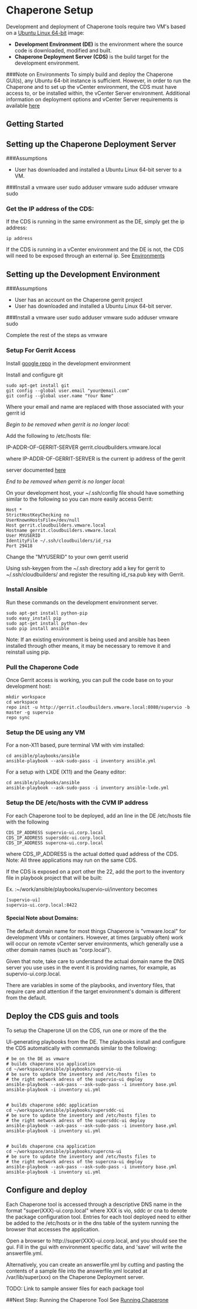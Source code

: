 Chaperone Setup
===============
Development and deployment of Chaperone tools require two VM's based on a
[Ubuntu Linux 64-bit](http://www.ubuntu.com/download/server) image:


- **Development Environment (DE)** is the environment where the source code is downloaded, modified and built.
- **Chaperone Deployment Server (CDS)** is the build target for the development environment.

###Note on Environments
To simply build and deploy the Chaperone GUI(s), any Ubuntu 64-bit
instance is sufficient. However, in order to run the Chaperone and to set
up the vCenter environment, the CDS must have access to, or be installed
within, the vCenter Server environment. Additional information on
deployment options and vCenter Server requirements is available [here](env.md)


Getting Started
---------------

## Setting up the Chaperone Deployment Server

###Assumptions
- User has downloaded and installed a Ubuntu Linux 64-bit server to a VM.

###Install a vmware user
    sudo adduser vmware
    sudo adduser vmware sudo

### Get the IP address of the CDS:

If the CDS is running in the same environment as the DE, simply get the
ip address:


    ip address

If the CDS is running in a vCenter environment and the DE is not, the
CDS will need to be exposed through an external ip. See [Environments](env.md)


## Setting up the Development Environment

###Assumptions
- User has an account on the Chaperone gerrit project
- User has downloaded and installed a Ubuntu Linux 64-bit server.

###Install a vmware user
    sudo adduser vmware
    sudo adduser vmware sudo

Complete the rest of the steps as vmware

### Setup For Gerrit Access

Install [google repo](https://source.android.com/source/downloading.html) in the development environment

Install and configure git

    sudo apt-get install git
    git config --global user.email "your@email.com"
    git config --global user.name "Your Name"

Where your email and name are replaced with those associated with your gerrit id

*Begin to be removed when gerrit is no longer local:*


Add the following to /etc/hosts file:
    
IP-ADDR-OF-GERRIT-SERVER gerrit.cloudbuilders.vmware.local

where IP-ADDR-OF-GERRIT-SERVER is the current ip address of the gerrit

server documented [here](https://wiki.eng.vmware.com/PSO/MSI_CloudBuilders/SuperVIO)

*End to be removed when gerrit is no longer local:*


On your development host, your ~/.ssh/config file should have something
similar to the following so you can more easily access Gerrit:


    Host *
    StrictHostKeyChecking no
    UserKnownHostsFile=/dev/null
    Host gerrit.cloudbuilders.vmware.local
    Hostname gerrit.cloudbuilders.vmware.local
    User MYUSERID
    IdentityFile ~/.ssh/cloudbuilders/id_rsa
    Port 29418


Change the "MYUSERID" to your own gerrit userid

Using ssh-keygen from the ~/.ssh directory add a key for gerrit to ~/.ssh/cloudbuilders/
and register the resulting id_rsa.pub key with Gerrit.

### Install Ansible
Run these commands on the development environment server.

    sudo apt-get install python-pip
    sudo easy_install pip
    sudo apt-get install python-dev
    sudo pip install ansible

Note: If an existing environment is being used and ansible has been installed
through other means, it may be necessary to remove it and reinstall using pip.

### Pull the Chaperone Code
Once Gerrit access is working, you can pull the code base on to your
development host:


    mkdir workspace
    cd workspace
    repo init -u http://gerrit.cloudbuilders.vmware.local:8080/supervio -b master -g supervio
    repo sync

### Setup the DE using any VM

For a non-X11 based, pure terminal VM with vim installed:


    cd ansible/playbooks/ansible
    ansible-playbook --ask-sudo-pass -i inventory ansible.yml


For a setup with LXDE (X11) and the Geany editor:


    cd ansible/playbooks/ansible
    ansible-playbook --ask-sudo-pass -i inventory ansible-lxde.yml


### Setup the DE /etc/hosts with the CVM IP address

For each Chaperone tool to be deployed, add an line in the DE /etc/hosts file
with the following

    CDS_IP_ADDRESS supervio-ui.corp.local
    CDS_IP_ADDRESS supersddc-ui.corp.local
    CDS_IP_ADDRESS supercna-ui.corp.local


where CDS_IP_ADDRESS is the actual dotted quad address of the CDS.
Note: All three applications may run on the same CDS.

If the CDS is exposed on a port other the 22, add the port to the inventory file
in playbook project that will be built:


Ex. :~/work/ansible/playbooks/supervio-ui/inventory becomes


    [supervio-ui]
    supervio-ui.corp.local:8422

#### Special Note about Domains:


The default domain name for most things Chaperone is "vmware.local" for
development VMs or containers. However, at times (arguably often) work
will occur on remote vCenter server environments, which generally use a
other domain names (such as "corp.local").

Given that note, take care to understand the actual domain name the DNS server
you use uses in the event it is providing names, for example, as
supervio-ui.corp.local.


There are variables in some of the playbooks, and inventory files, that
require care and attention if the target environment's domain is
different from the default.


## Deploy the CDS guis and tools

To setup the Chaperone UI on the CDS, run one or more of the the

UI-generating playbooks from the DE. The playbooks install and configure the
CDS automatically with commands similar to the following:


    # be on the DE as vmware
    # builds chaperone vio application
    cd ~/workspace/ansible/playbooks/supervio-ui
    # be sure to update the inventory and /etc/hosts files to
    # the right network adress of the supervio-ui deploy
    ansible-playbook --ask-pass --ask-sudo-pass -i inventory base.yml
    ansible-playbook -i inventory ui.yml


    # builds chaperone sddc application
    cd ~/workspace/ansible/playbooks/supersddc-ui
    # be sure to update the inventory and /etc/hosts files to
    # the right network adress of the supersddc-ui deploy
    ansible-playbook --ask-pass --ask-sudo-pass -i inventory base.yml
    ansible-playbook -i inventory ui.yml


    # builds chaperone cna application
    cd ~/workspace/ansible/playbooks/supercna-ui
    # be sure to update the inventory and /etc/hosts files to
    # the right network adress of the supercna-ui deploy
    ansible-playbook --ask-pass --ask-sudo-pass -i inventory base.yml
    ansible-playbook -i inventory ui.yml


## Configure and deploy

Each Chaperone tool is accessed through a descriptive DNS name in the format
"super(XXX)-ui.corp.local" where XXX is vio, sddc or cna to denote the package
configuration tool. Entries for each tool deployed need to either be added to
the /etc/hosts or in the dns table of the system running the browser that
accesses the application.

Open a browser to http://super(XXX)-ui.corp.local, and you should see the gui.
Fill in the gui with environment specific data, and 'save' will write the
answerfile.yml.

Alternatively, you can create an answerfile.yml by cutting and pasting the
contents of a sample file into the answerfile.yml located at /var/lib/super(xxx)
on the Chaperone Deployment server.

TODO: Link to sample answer files for each package tool

##Next Step: Running the Chaperone Tool
See [Running Chaperone](run.md)
